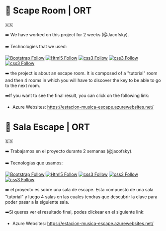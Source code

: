# 🔴 Scape Room | ORT

🇺🇸

➡️ We have worked on this project for 2 weeks (@Jacofsky).

➡️ Technologies that we used:

[![Bootstrap Follow](https://img.shields.io/badge/Bootstrap-563D7C?style=for-the-badge&logo=bootstrap&logoColor=white)](#)
[![Html5 Follow](https://img.shields.io/badge/HTML5-E34F26?style=for-the-badge&logo=html5&logoColor=white)](#)
[![css3 Follow](https://img.shields.io/badge/CSS3-1572B6?style=for-the-badge&logo=css3&logoColor=white)](#)
[![css3 Follow](https://img.shields.io/badge/.NET-5C2D91?style=for-the-badge&logo=.net&logoColor=white)](#)
[![css3 Follow](https://img.shields.io/badge/C%23-239120?style=for-the-badge&logo=c-sharp&logoColor=white)](#)

 ➡️ the project is about an escape room. It is composed of a "tutorial" room and then 4 rooms in which you will have to discover the key to be able to go to the next room.
 
 ➡️If you want to see the final result, you can click on the following link:
  - Azure Websites: https://estacion-musica-escape.azurewebsites.net/

# 🔴 Sala Escape | ORT
🇪🇸

➡️ Trabajamos en el proyecto durante 2 semanas (@jacofsky).

➡️ Tecnologías que usamos:

[![Bootstrap Follow](https://img.shields.io/badge/Bootstrap-563D7C?style=for-the-badge&logo=bootstrap&logoColor=white)](#)
[![Html5 Follow](https://img.shields.io/badge/HTML5-E34F26?style=for-the-badge&logo=html5&logoColor=white)](#)
[![css3 Follow](https://img.shields.io/badge/CSS3-1572B6?style=for-the-badge&logo=css3&logoColor=white)](#)
[![css3 Follow](https://img.shields.io/badge/.NET-5C2D91?style=for-the-badge&logo=.net&logoColor=white)](#)
[![css3 Follow](https://img.shields.io/badge/C%23-239120?style=for-the-badge&logo=c-sharp&logoColor=white)](#)

 ➡️ el proyecto es sobre una sala de escape. Esta compuesto de una sala "tutorial" y luego 4 salas en las cuales tendras que descubrir la clave para poder pasar a la siguiente sala.
 
 ➡️Si queres ver el resultado final, podes clickear en el siguiente link:
  - Azure Websites: https://estacion-musica-escape.azurewebsites.net/
